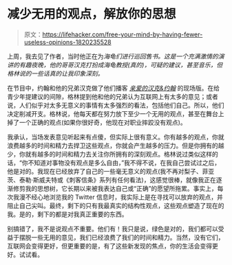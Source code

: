 # 减少无用的观点，解放你的思想

> 原文：<https://lifehacker.com/free-your-mind-by-having-fewer-useless-opinions-1820235528>

上周，我去见了作者，当时他正在为*海龟们进行巡回售书。这是一个充满激情的演讲的有趣夜晚，他的哥哥汉克打扮成海龟教授(真的)，可疑的建议，甚至音乐，但格林说的一些话真的让我印象深刻。* 



在节目中，约翰和他的兄弟汉克做了他们播客 [*亲爱的汉克&约翰*](https://soundcloud.com/dearhankandjohn) 的现场版。在给青少年提建议的间隙，格林提到他和他的兄弟认为互联网上有太多的意见；或者说，人们似乎对太多无意义的事情有太多强烈的看法，包括他们自己。所以，他们决定削减开支。格林说，他每天都在努力放下至少一个无用的观点，甚至在舞台上掉了一个正确的观点(如果你很好奇，他现在对职业摔跤没有观点)。

我承认，当场发表意见听起来有点傻，但实际上很有意义。你有越多的观点，你就浪费越多的时间和精力去捍卫这些观点，你就会产生越多的压力。但是你拥有的越少，你就有越多的时间和精力去关注你所拥有的深刻观点。格林说过类似这样的话，“你不知道对事物没有观点是多么自由，”我不得不说，在我自己尝试过之后，他是对的。我现在已经放弃了自己的一些毫无意义的观点(我不再对梨子、菲亚茨、泰勒·斯威夫特或《刺客信条》系列有任何看法)，这感觉很棒，就像我正在逐渐修剪我的思想树，它长期以来被我表达自己或“正确”的愿望所拖累。事实上，每次我漫不经心地浏览我的 Twitter 信息时，我实际上是在寻找可以放弃的观点，并阻止自己尖叫。最终，剩下的只有我最真实的结构性观点，这些观点塑造了现在的我。是的，剩下的都是对我真正重要的东西。

别搞错了，我不是说观点不重要。他们有！我只是说，绿色是对的，我们都可以受益于摆脱一些无用的意见，我们已经浪费了我们的时间和精力。当然，没有它们，互联网会变得更好，但更重要的是，有了这些新发现的焦点，你的生活会变得更好。试试看。